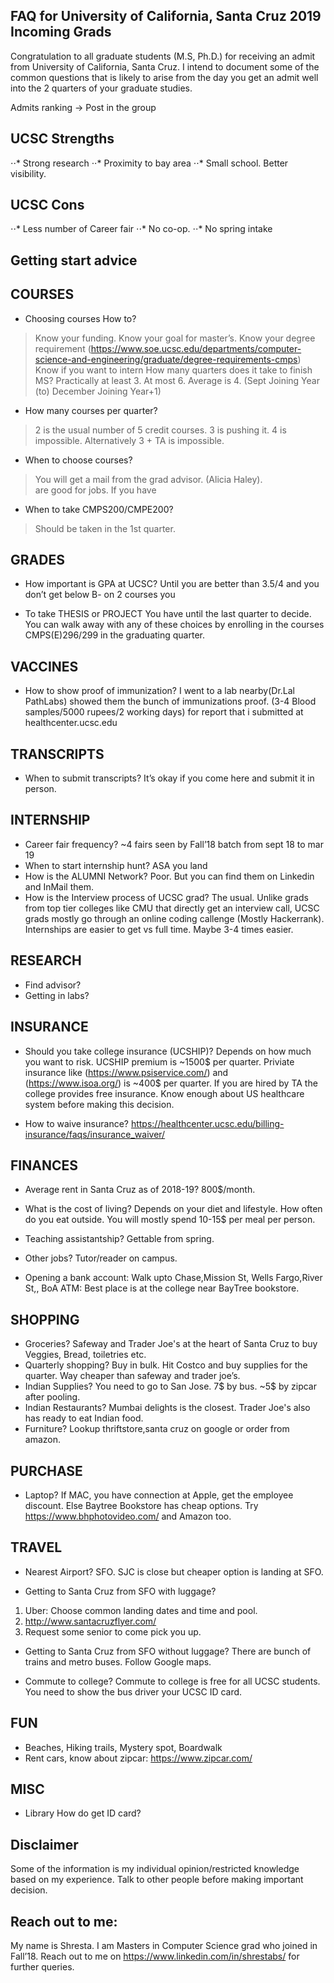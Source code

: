 ## FAQ for University of California, Santa Cruz 2019 Incoming Grads

Congratulation  to all graduate students (M.S, Ph.D.) for receiving an admit from University of California, Santa Cruz. I intend to document some of the common questions that is likely to arise from the day you get an admit well into the 2 quarters of your graduate studies. 

Admits ranking -> Post in the group

UCSC Strengths
------
⋅⋅* Strong research
⋅⋅* Proximity to bay area
⋅⋅* Small school. Better visibility.

UCSC Cons
------
⋅⋅* Less number of Career fair
⋅⋅* No co-op.
⋅⋅* No spring intake

Getting start advice
------

COURSES
------
- Choosing courses How to?  
> Know your funding. Know your goal for master’s. Know your degree requirement (https://www.soe.ucsc.edu/departments/computer-science-and-engineering/graduate/degree-requirements-cmps) Know if you want to intern
How many quarters does it take to finish MS? Practically at least 3. At most 6. Average is 4. (Sept Joining Year (to) December Joining Year+1)
- How many courses per quarter? 
> 2 is the usual number of 5 credit courses. 3 is pushing it. 4 is impossible. Alternatively 3 + TA is impossible. 
- When to choose courses?
> You will get a mail from the grad advisor. (Alicia Haley).  
are good for jobs. If you have 
- When to take CMPS200/CMPE200? 
> Should be taken in the 1st quarter. 


GRADES
------
- How important is GPA at UCSC? 
Until you are better than 3.5/4 and you don’t get below B- on 2 courses you

- To take THESIS or PROJECT
You have until the last quarter to decide. You can walk away with any of these choices by enrolling in the courses CMPS(E)296/299 in the graduating quarter. 

VACCINES
------
- How to show proof of immunization? 
I went to a lab nearby(Dr.Lal PathLabs) showed them the bunch of immunizations proof. (3-4 Blood samples/5000 rupees/2 working days) for report that i submitted at healthcenter.ucsc.edu 


TRANSCRIPTS
------
- When to submit transcripts?
It’s okay if you come here and submit it in person.

INTERNSHIP
------
- Career fair frequency?
~4 fairs seen by Fall’18 batch from sept 18 to mar 19
- When to start internship hunt? 
ASA you land
- How is the ALUMNI Network?
Poor. But you can find them on Linkedin and InMail them.
- How is the Interview process of UCSC grad?
The usual. Unlike grads from top tier colleges like CMU that directly get an interview call, UCSC grads mostly go through an online coding callenge (Mostly Hackerrank). Internships are easier to get vs full time. Maybe 3-4 times easier. 


RESEARCH
------
- Find advisor?
- Getting in labs?


INSURANCE
------
- Should you take college insurance (UCSHIP)? 
Depends on how much you want to risk. UCSHIP premium is ~1500$ per quarter. Priviate insurance like (https://www.psiservice.com/) and (https://www.isoa.org/) is ~400$ per quarter. If you are hired by TA the college provides free insurance. Know enough about US healthcare system before making this decision. 

- How to waive insurance? 
https://healthcenter.ucsc.edu/billing-insurance/faqs/insurance_waiver/


FINANCES
------
- Average rent in Santa Cruz as of 2018-19? 
800$/month.
- What is the cost of living? 
Depends on your diet and lifestyle. How often do you eat outside. You will mostly spend 10-15$ per meal per person.

- Teaching assistantship?
Gettable from spring. 

- Other jobs? 
Tutor/reader on campus. 

- Opening a bank account: Walk upto Chase,Mission St, Wells Fargo,River St,, BoA 
ATM: Best place is at the college near BayTree bookstore. 

SHOPPING
------
- Groceries?
Safeway and Trader Joe's at the heart of Santa Cruz to buy Veggies, Bread, toiletries etc.
- Quarterly shopping?
Buy in bulk. Hit Costco and buy supplies for the quarter. Way cheaper than safeway and trader joe’s.
- Indian Supplies?
You need to go to San Jose. 7$ by bus. ~5$ by zipcar after pooling.
- Indian Restaurants? 
Mumbai delights is the closest. Trader Joe's also has ready to eat Indian food.
- Furniture?
Lookup thriftstore,santa cruz on google or order from amazon. 

PURCHASE
------
- Laptop? 
If MAC, you have connection at Apple, get the employee discount. Else Baytree Bookstore has cheap options. Try https://www.bhphotovideo.com/ and Amazon too. 

TRAVEL
------
- Nearest Airport?
SFO. SJC is close but cheaper option is landing at SFO. 

- Getting to Santa Cruz from SFO with luggage? 
1. Uber: Choose common landing dates and time and pool.
2. http://www.santacruzflyer.com/ 
3. Request some senior to come pick you up.

- Getting to Santa Cruz from SFO without luggage? 
There are bunch of trains and metro buses. Follow Google maps.  

- Commute to college? 
Commute to college is free for all UCSC students. You need to show the bus driver your UCSC ID card. 
 
FUN
------
- Beaches, Hiking trails, Mystery spot, Boardwalk
- Rent cars, know about zipcar: https://www.zipcar.com/ 

MISC
------
- Library 
How do get ID card? 

Disclaimer
-------
Some of the information is my individual opinion/restricted knowledge based on my experience. Talk to other people before making important decision.

Reach out to me:
-----------
My name is Shresta. I am Masters in Computer Science grad who joined in Fall’18. Reach out to me on
https://www.linkedin.com/in/shrestabs/ for further queries. 


<!-- .You can use the [editor on GitHub](https://github.com/shrestabs/ucsc-incominggrad/edit/master/README.md) to maintain and preview the content for your website in Markdown files. -->

<!--
### Markdown

Markdown is a lightweight and easy-to-use syntax for styling your writing. It includes conventions for

```markdown
Syntax highlighted code block

# Header 1
## Header 2
### Header 3

- Bulleted
- List

1. Numbered
2. List

**Bold** and _Italic_ and `Code` text

[Link](url) and ![Image](src)
```

 
Whenever you commit to this repository, GitHub Pages will run [Jekyll](https://jekyllrb.com/) to rebuild the pages in your site, from the content in your Markdown files.



For more details see [GitHub Flavored Markdown](https://guides.github.com/features/mastering-markdown/).

### Jekyll Themes

Your Pages site will use the layout and styles from the Jekyll theme you have selected in your [repository settings](https://github.com/shrestabs/ucsc-incominggrad/settings). The name of this theme is saved in the Jekyll `_config.yml` configuration file.

### Support or Contact

Having trouble with Pages? Check out our [documentation](https://help.github.com/categories/github-pages-basics/) or [contact support](https://github.com/contact) and we’ll help you sort it out.
-->